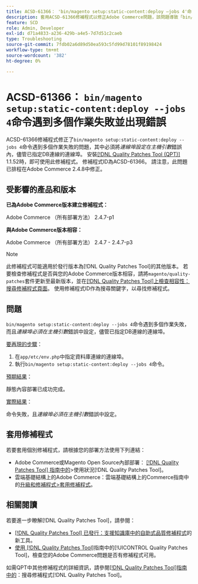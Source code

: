 ```yaml
---
title: ACSD-61366： 'bin/magento setup:static-content:deploy —jobs 4'命令遇到多個作業失敗並出現錯誤
description: 套用ACSD-61366修補程式以修正Adobe Commerce問題，該問題導致「bin/magento setup:static-content:deploy —jobs 4」命令遇到多個作業失敗，且必須在主機引數*錯誤中設定*Port，儘管已指定DB連線的連線埠。
feature: SCD
role: Admin, Developer
exl-id: d71a4833-a236-429b-a4e5-7d7d51c2caeb
type: Troubleshooting
source-git-commit: 7fdb02a6d89d50ea593c5fd99d78101f89198424
workflow-type: tm+mt
source-wordcount: '382'
ht-degree: 0%

---
```


# ACSD-61366： `bin/magento setup:static-content:deploy --jobs 4`命令遇到多個作業失敗並出現錯誤

ACSD-61366修補程式修正了`bin/magento setup:static-content:deploy --jobs 4`命令遇到多個作業失敗的問題，其中必須將&#x200B;*連線埠設定在主機引數*&#x200B;錯誤內，儘管已指定DB連線的連線埠。 安裝[[!DNL Quality Patches Tool (QPT)]](https://experienceleague.adobe.com/zh-hant/docs/commerce-operations/tools/quality-patches-tool/quality-patches-tool-to-self-serve-quality-patches) 1.1.52時，即可使用此修補程式。 修補程式ID為ACSD-61366。 請注意，此問題已排程在Adobe Commerce 2.4.8中修正。

## 受影響的產品和版本

**已為Adobe Commerce版本建立修補程式：**

Adobe Commerce （所有部署方法） 2.4.7-p1

**與Adobe Commerce版本相容：**

Adobe Commerce （所有部署方法） 2.4.7 - 2.4.7-p3

>[!NOTE]
>
>此修補程式可能適用於發行版本為[!DNL Quality Patches Tool]的其他版本。 若要檢查修補程式是否與您的Adobe Commerce版本相容，請將`magento/quality-patches`套件更新至最新版本，並在[[!DNL Quality Patches Tool]上檢查相容性：搜尋修補程式頁面](https://experienceleague.adobe.com/tools/commerce-quality-patches/index.html?lang=zh-Hant)。 使用修補程式ID作為搜尋關鍵字，以尋找修補程式。

## 問題

`bin/magento setup:static-content:deploy --jobs 4`命令遇到多個作業失敗，而且&#x200B;*連線埠必須在主機引數*&#x200B;錯誤中設定，儘管已指定DB連線的連線埠。

<u>要再現的步驟</u>：

1. 在`app/etc/env.php`中指定資料庫連線的連線埠。
1. 執行`bin/magento setup:static-content:deploy --jobs 4`命令。

<u>預期結果</u>：

靜態內容部署已成功完成。

<u>實際結果</u>：

命令失敗，且&#x200B;*連線埠必須在主機引數*&#x200B;錯誤中設定。

## 套用修補程式

若要套用個別修補程式，請根據您的部署方法使用下列連結：

* Adobe Commerce或Magento Open Source內部部署： [[!DNL Quality Patches Tool] 指南中的](/help/tools/quality-patches-tool/usage.md)>使用狀況[!DNL Quality Patches Tool]。
* 雲端基礎結構上的Adobe Commerce：雲端基礎結構上的Commerce指南中的[升級和修補程式>套用修補程式](https://experienceleague.adobe.com/docs/commerce-cloud-service/user-guide/develop/upgrade/apply-patches.html?lang=zh-Hant)。

## 相關閱讀

若要進一步瞭解[!DNL Quality Patches Tool]，請參閱：

* [[!DNL Quality Patches Tool] 已發行：支援知識庫中的自助式品質修補程式](https://experienceleague.adobe.com/zh-hant/docs/commerce-operations/tools/quality-patches-tool/quality-patches-tool-to-self-serve-quality-patches)的新工具。
* [使用 [!DNL Quality Patches Tool]](/help/tools/quality-patches-tool/patches-available-in-qpt/check-patch-for-magento-issue-with-magento-quality-patches.md)指南中的[!UICONTROL Quality Patches Tool]，檢查您的Adobe Commerce問題是否有修補程式可用。


如需QPT中其他修補程式的詳細資訊，請參閱[[!DNL Quality Patches Tool]指南中的](https://experienceleague.adobe.com/tools/commerce-quality-patches/index.html?lang=zh-Hant)：搜尋修補程式[!DNL Quality Patches Tool]。
